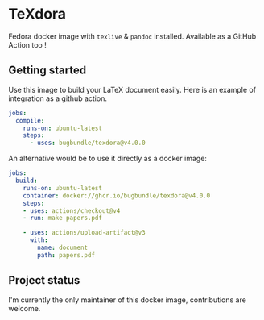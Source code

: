 # TeXdora

Fedora docker image with `texlive` & `pandoc` installed.
Available as a GitHub Action too !

## Getting started

Use this image to build your LaTeX document easily. Here is an example of integration as a github action.

<!-- x-release-please-start-version -->
```yaml
jobs:
  compile:
    runs-on: ubuntu-latest
    steps:
      - uses: bugbundle/texdora@v4.0.0
```

An alternative would be to use it directly as a docker image:

```yaml
jobs:
  build:
    runs-on: ubuntu-latest
    container: docker://ghcr.io/bugbundle/texdora@v4.0.0
    steps:
    - uses: actions/checkout@v4
    - run: make papers.pdf

    - uses: actions/upload-artifact@v3
      with:
        name: document
        path: papers.pdf
```

<!-- x-release-please-end -->

## Project status

I'm currently the only maintainer of this docker image, contributions are welcome.

